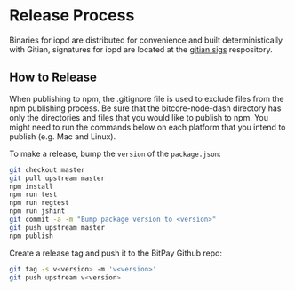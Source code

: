 # Release Process

Binaries for iopd are distributed for convenience and built deterministically with Gitian, signatures for iopd are located at the [gitian.sigs](https://github.com/Internet-of-People/iop-core/releases) respository.

## How to Release

When publishing to npm, the .gitignore file is used to exclude files from the npm publishing process. Be sure that the bitcore-node-dash directory has only the directories and files that you would like to publish to npm. You might need to run the commands below on each platform that you intend to publish (e.g. Mac and Linux).

To make a release, bump the `version` of the `package.json`:

```bash
git checkout master
git pull upstream master
npm install
npm run test
npm run regtest
npm run jshint
git commit -a -m "Bump package version to <version>"
git push upstream master
npm publish
```

Create a release tag and push it to the BitPay Github repo:

```bash
git tag -s v<version> -m 'v<version>'
git push upstream v<version>
```
